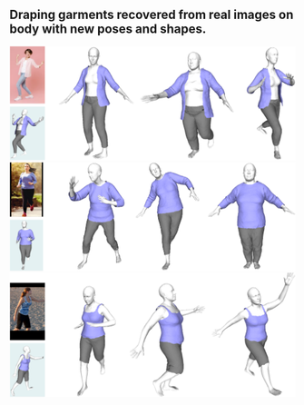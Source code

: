 ## Draping garments recovered from real images on body with new poses and shapes.

<p align="center">
  <img width=800px src="/data/jacket.png">
  <img width=800px src="/data/shirt.png">
  <img width=800px src="/data/tank.png">
</p>
